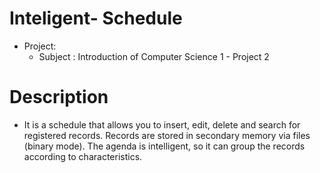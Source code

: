 # Inteligent- Schedule
- Project:
  - Subject : Introduction of Computer Science 1 - Project 2
  
# Description
  - It is a schedule that allows you to insert, edit, delete and search for registered records. Records are stored in secondary memory via files (binary mode). The agenda is intelligent, so it can group the records according to characteristics.
